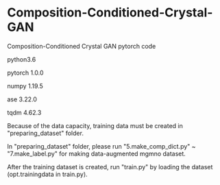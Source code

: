 # Composition-Conditioned-Crystal-GAN
Composition-Conditioned Crystal GAN pytorch code

python3.6

pytorch 1.0.0

numpy 1.19.5

ase 3.22.0

tqdm 4.62.3



Because of the data capacity, training data must be created in "preparing_dataset" folder.

In "preparing_dataset" folder, please run "5.make_comp_dict.py" ~ "7.make_label.py" for making data-augmented mgmno dataset.

After the training dataset is created, run "train.py" by loading the dataset (opt.trainingdata in train.py).
